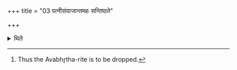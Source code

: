 +++
title = "03 पत्नीसंयाजान्तमहः सन्तिष्ठते"

+++

<details><summary>थिते</summary>

3. This day stands completely established (i.e. concluded) with the Patnīsaṁyājas.[^1]  

[^1]: Thus the Avabhr̥tha-rite is to be dropped. 
</details>
